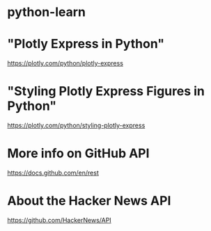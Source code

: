 # python-learn

# "Plotly Express in Python"
https://plotly.com/python/plotly-express

# "Styling Plotly Express Figures in Python"
https://plotly.com/python/styling-plotly-express

# More info on GitHub API
https://docs.github.com/en/rest

# About the Hacker News API
https://github.com/HackerNews/API